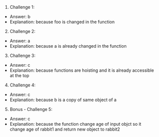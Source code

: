 1. Challenge 1:
  - Answer: b
  - Explanation: because foo is changed in the function 


2. Challenge 2:
  - Answer: a
  - Explanation: because a is already changed in the function


3. Challenge 3:
  - Answer: c
  - Explanation: because functions are hoisting and it is already accessible at the top


4. Challenge 4:
  - Answer: c
  - Explanation: because b is a copy of same object of a


5. Bonus - Challenge 5:
  - Answer: c
  - Explanation: because the function change age of input objct so it change age of rabbit1 and return new object to rabbit2 
